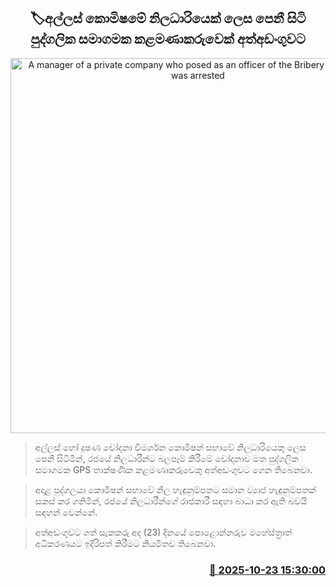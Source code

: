 <p align='center'><b><h2 align='center' title='A manager of a private company who posed as an officer of the Bribery Commission was arrested'>🏷අල්ලස් කොමිෂමේ නිලධාරියෙක් ලෙස පෙනී සිටි පුද්ගලික සමාගමක කළමණාකරුවෙක් අත්අඩංගුවට</h2></b></p>
<p align='center'><img src='https://helakuru.sgp1.cdn.digitaloceanspaces.com/esana/images/lib/arrested2[1].jpg' width='600' alt='A manager of a private company who posed as an officer of the Bribery Commission was arrested'></p>

> අල්ලස් හෝ දුෂණ චෝදනා විමර්ශන කොමිෂන් සභාවේ නිලධාරියෙකු ලෙස පෙනී සිටිමින්, රජයේ නිලධාරීන්ට බලපෑම් කිරීමේ චෝදනාව මත පුද්ගලික සමාගමක GPS තාක්ෂණික කළමණාකරුවෙකු අත්අඩංගුවට ගෙන තිබෙනවා.

> අදාළ පුද්ගලයා කොමිෂන් සභාවේ නිල හැඳුනුම්පතට සමාන ව්‍යාජ හැඳුනුම්පතක් සකස් කර ගනිමින්, රජයේ නිලධාරීන්ගේ රාජකාරී සඳහා බාධා කර ඇති බවයි සඳහන් වෙන්නේ.

> අත්අඩංගුවට ගත් සැකකරු අද (23) දිනයේ පොළොන්නරුව මහේස්ත්‍රාත් අධිකරණයට ඉදිරිපත් කිරීමට නියමිතව තිබෙනවා.



<h3 align='right'><a href='https://www.helakuru.lk/esana/p/114735/'>📅 2025-10-23 15:30:00</a></h3>
